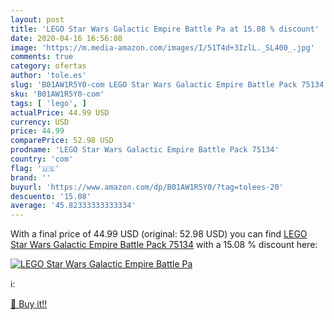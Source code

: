 ```yaml
---
layout: post
title: 'LEGO Star Wars Galactic Empire Battle Pa at 15.08 % discount'
date: 2020-04-16 16:56:08
image: 'https://m.media-amazon.com/images/I/51T4d+3IzlL._SL400_.jpg'
comments: true
category: ofertas
author: 'tole.es'
slug: 'B01AW1R5Y0-com LEGO Star Wars Galactic Empire Battle Pack 75134'
sku: 'B01AW1R5Y0-com'
tags: [ 'lego', ]
actualPrice: 44.99 USD
currency: USD
price: 44.99
comparePrice: 52.98 USD
prodname: 'LEGO Star Wars Galactic Empire Battle Pack 75134'
country: 'com'
flag: '🇺🇸'
brand: ''
buyurl: 'https://www.amazon.com/dp/B01AW1R5Y0/?tag=tolees-20'
descuento: '15.08'
average: '45.82333333333334'
---
```


With a final price of 44.99 USD (original: 52.98 USD) you can find [LEGO Star Wars Galactic Empire Battle Pack 75134](https://www.amazon.com/dp/B01AW1R5Y0/?tag=tolees-20) with a  15.08 % discount here:

[![LEGO Star Wars Galactic Empire Battle Pa](https://m.media-amazon.com/images/I/51T4d+3IzlL._SL400_.jpg)](https://www.amazon.com/dp/B01AW1R5Y0/?tag=tolees-20)

ℹ️:


[🛒 Buy it!!](https://www.amazon.com/dp/B01AW1R5Y0/?tag=tolees-20)
